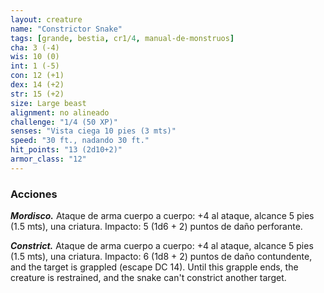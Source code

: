 ```yaml
---
layout: creature
name: "Constrictor Snake"
tags: [grande, bestia, cr1/4, manual-de-monstruos]
cha: 3 (-4)
wis: 10 (0)
int: 1 (-5)
con: 12 (+1)
dex: 14 (+2)
str: 15 (+2)
size: Large beast
alignment: no alineado
challenge: "1/4 (50 XP)"
senses: "Vista ciega 10 pies (3 mts)"
speed: "30 ft., nadando 30 ft."
hit_points: "13 (2d10+2)"
armor_class: "12"
---
```


### Acciones

***Mordisco.*** Ataque de arma cuerpo a cuerpo: +4 al ataque, alcance 5 pies (1.5 mts), una criatura. Impacto: 5 (1d6 + 2) puntos de daño perforante.

***Constrict.*** Ataque de arma cuerpo a cuerpo: +4 al ataque, alcance 5 pies (1.5 mts), una criatura. Impacto: 6 (1d8 + 2) puntos de daño contundente, and the target is grappled (escape DC 14). Until this grapple ends, the creature is restrained, and the snake can't constrict another target.